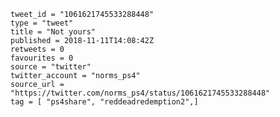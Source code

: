 ```
tweet_id = "1061621745533288448"
type = "tweet"
title = "Not yours"
published = 2018-11-11T14:08:42Z
retweets = 0
favourites = 0
source = "twitter"
twitter_account = "norms_ps4"
source_url = "https://twitter.com/norms_ps4/status/1061621745533288448"
tag = [ "ps4share", "reddeadredemption2",]
```

<p class='image'><img src='http://mnf.m17s.net/2018/11/11/DrujWYgXQAA9CAM.jpg' alt=''></p>

